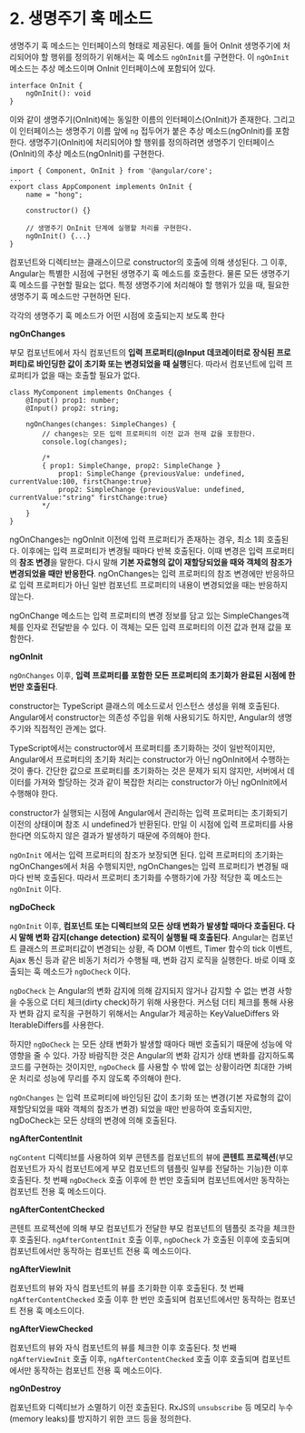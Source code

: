 # 2. 생명주기 훅 메소드

생명주기 훅 메소드는 인터페이스의 형태로 제공된다. 예를 들어 OnInit 생명주기에 처리되어야 할 행위를 정의하기 위해서는 훅 메소드 `ngOnInit`를 구현한다. 이 `ngOnInit` 메소드는 추상 메소드이며 OnInit 인터페이스에 포함되어 있다.

```tsx
interface OnInit {
	ngOnInit(): void
}
```

이와 같이 생명주기(OnInit)에는 동일한 이름의 인터페이스(OnInit)가 존재한다. 그리고 이 인터페이스는 생명주기 이름 앞에 `ng` 접두어가 붙은 추상 메소드(ngOnInit)를 포함한다. 생명주기(OnInit)에 처리되어야 할 행위를 정의하려면 생명주기 인터페이스(OnInit)의 추상 메소드(ngOnInit)를 구현한다.

```tsx
import { Component, OnInit } from '@angular/core';
...
export class AppComponent implements OnInit {
	name = "hong";

	constructor() {}

	// 생명주기 OnInit 단계에 실행할 처리를 구현한다.
	ngOnInit() {...}
}
```

컴포넌트와 디렉티브는 클래스이므로 constructor의 호출에 의해 생성된다. 그 이후, Angular는 특별한 시점에 구현된 생명주기 훅 메소드를 호출한다. 물론 모든 생명주기 훅 메소드를 구현할 필요는 없다. 특정 생명주기에 처리해야 할 행위가 있을 때, 필요한 생명주기 훅 메소드만 구현하면 된다.

각각의 생명주기 훅 메소드가 어떤 시점에 호출되는지 보도록 한다

**ngOnChanges**

부모 컴포넌트에서 자식 컴포넌트의 **입력 프로퍼티(@Input 데코레이터로 장식된 프로퍼티)로 바인딩한 값이 초기화 또는 변경되었을 때 실행**된다. 따라서 컴포넌트에 입력 프로퍼티가 없을 때는 호출할 필요가 없다.

```tsx
class MyComponent implements OnChanges {
	@Input() prop1: number;
	@Input() prop2: string;

	ngOnChanges(changes: SimpleChanges) {
		// changes는 모든 입력 프로퍼티의 이전 값과 현재 값을 포함한다.
		console.log(changes);

		/*
		{ prop1: SimpleChange, prop2: SimpleChange }
			prop1: SimpleChange {previousValue: undefined, currentValue:100, firstChange:true}
			prop2: SimpleChange {previousValue: undefined, currentValue:"string" firstChange:true}
		*/
	}
}
```

ngOnChanges는 ngOnInit 이전에 입력 프로퍼티가 존재하는 경우, 최소 1회 호출된다. 이후에는 입력 프로퍼티가 변경될 때마다 반복 호출된다. 이때 변경은 입력 프로퍼티의 **참조 변경**을 말한다. 다시 말해 **기본 자료형의 값이 재할당되었을 때와 객체의 참조가 변경되었을 때만 반응한다**. ngOnChanges는 입력 프로퍼티의 참조 변경에만 반응하므로 입력 프로퍼티가 아닌 일반 컴포넌트 프로퍼티의 내용이 변경되었을 때는 반응하지 않는다.

ngOnChange 메소드는 입력 프로퍼티의 변경 정보를 담고 있는 SimpleChanges객체를 인자로 전달받을 수 있다. 이 객체는 모든 입력 프로퍼티의 이전 값과 현재 값을 포함한다.

**ngOnInit**

`ngOnChanges` 이후, **입력 프로퍼티를 포함한 모든 프로퍼티의 초기화가 완료된 시점에 한 번만 호출된다**.

constructor는 TypeScript 클래스의 메소드로서 인스턴스 생성을 위해 호출된다. Angular에서 constructor는 의존성 주입을 위해 사용되기도 하지만, Angular의 생명주기와 직접적인 관계는 없다.

TypeScript에서는 constructor에서 프로퍼티를 초기화하는 것이 일반적이지만, Angular에서 프로퍼티의 초기화 처리는 constructor가 아닌 ngOnInit에서 수행하는 것이 좋다. 간단한 값으로 프로퍼티를 초기화하는 것은 문제가 되지 않지만, 서버에서 데이터를 가져와 할당하는 것과 같이 복잡한 처리는 constructor가 아닌 ngOnInit에서 수행해야 한다.

constructor가 실행되는 시점에 Angular에서 관리하는 입력 프로퍼티는 초기화되기 이전의 상태이며 참조 시 undefined가 반환된다. 만일 이 시점에 입력 프로퍼티를 사용한다면 의도하지 않은 결과가 발생하기 때문에 주의해야 한다.

`ngOnInit` 에서는 입력 프로퍼티의 참조가 보장되면 된다. 입력 프로퍼티의 초기화는 ngOnChanges에서 처음 수행되지만, ngOnChanges는 입력 프로퍼티가 변경될 때마다 반복 호출된다. 따라서 프로퍼티 초기화를 수행하기에 가장 적당한 훅 메소드는 `ngOnInit` 이다.

**ngDoCheck**

`ngOnInit` 이후, **컴포넌트 또는 디렉티브의 모든 상태 변화가 발생할 때마다 호출된다. 다시 말해 변화 감지(change detection) 로직이 실행될 때 호출된다**. Angular는 컴포넌트 클래스의 프로퍼티값이 변경되는 상황, 즉 DOM 이벤트, Timer 함수의 tick 이벤트, Ajax 통신 등과 같은 비동기 처리가 수행될 때, 변화 감지 로직을 실행한다. 바로 이때 호출되는 훅 메소드가 `ngDoCheck` 이다.

`ngDoCheck` 는 Angular의 변화 감지에 의해 감지되지 않거나 감지할 수 없는 변경 사항을 수동으로 더티 체크(dirty check)하기 위해 사용한다. 커스텀 더티 체크를 통해 사용자 변화 감지 로직을 구현하기 위해서는 Angular가 제공하는 KeyValueDiffers 와 IterableDiffers를 사용한다.

하지만 `ngDoCheck` 는 모든 상태 변화가 발생할 때마다 매번 호출되기 때문에 성능에 악영향을 줄 수 있다. 가장 바람직한 것은 Angular의 변화 감지가 상태 변화를 감지하도록 코드를 구현하는 것이지만, `ngDoCheck` 를 사용할 수 밖에 없는 상황이라면 최대한 가벼운 처리로 성능에 무리를 주지 않도록 주의해야 한다.

`ngOnChanges` 는 입력 프로퍼티에 바인딩된 값이 초기화 또는 변경(기본 자료형의 값이 재할당되었을 때와 객체의 참조가 변경) 되었을 때만 반응하여 호출되지만, ngDoCheck는 모든 상태의 변경에 의해 호출된다.

**ngAfterContentInit**

`ngContent` 디렉티브를 사용하여 외부 콘텐츠를 컴포넌트의 뷰에 **콘텐트 프로젝션**(부모 컴포넌트가 자식 컴포넌트에게 부모 컴포넌트의 템플릿 일부를 전달하는 기능)한 이후 호출된다. 첫 번째 `ngDoCheck` 호출 이후에 한 번만 호출되며 컴포넌트에서만 동작하는 컴포넌트 전용 훅 메소드이다.

**ngAfterContentChecked**

콘텐트 프로젝션에 의해 부모 컴포넌트가 전달한 부모 컴포넌트의 템플릿 조각을 체크한 후 호출된다. `ngAfterContentInit` 호출 이후, `ngDoCheck` 가 호출된 이후에 호출되며 컴포넌트에서만 동작하는 컴포넌트 전용 훅 메소드이다.

**ngAfterViewInit**

컴포넌트의 뷰와 자식 컴포넌트의 뷰를 초기화한 이후 호출된다. 첫 번째 `ngAfterContentChecked` 호출 이후 한 번만 호출되며 컴포넌트에서만 동작하는 컴포넌트 전용 훅 메소드이다.

**ngAfterViewChecked**

컴포넌트의 뷰와 자식 컴포넌트의 뷰를 체크한 이후 호출된다. 첫 번째 `ngAfterViewInit` 호출 이후, `ngAfterContentChecked` 호출 이후 호출되며 컴포넌트에서만 동작하는 컴포넌트 전용 훅 메소드이다.

**ngOnDestroy**

컴포넌트와 디렉티브가 소멸하기 이전 호출된다. RxJS의 `unsubscribe` 등 메모리 누수(memory leaks)를 방지하기 위한 코드 등을 정의한다.